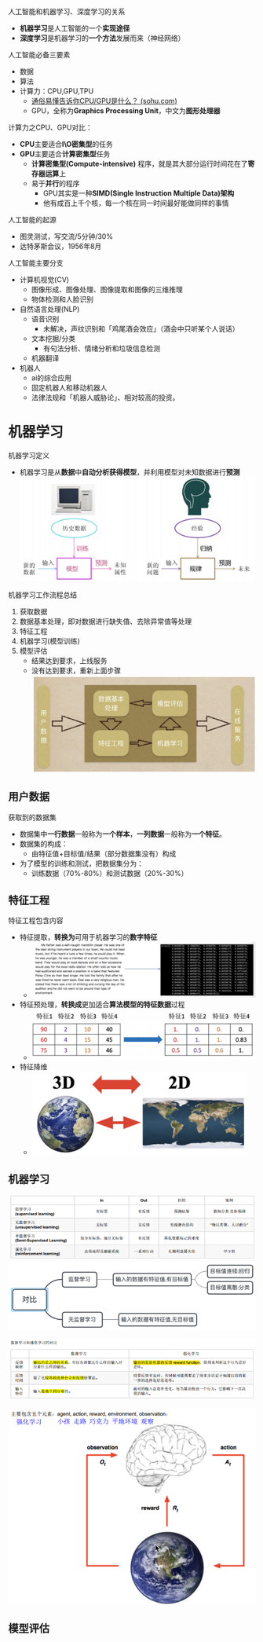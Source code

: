 人工智能和机器学习、深度学习的关系
- **机器学习**是人工智能的一个**实现途径**
- **深度学习**是机器学习的**一个方法**发展而来（神经网络）

人工智能必备三要素
- 数据
- 算法
- 计算力：CPU,GPU,TPU
	- [通俗易懂告诉你CPU/GPU是什么？ (sohu.com)](https://www.sohu.com/a/201309334_468740)
	- GPU，全称为**Graphics Processing Unit**，中文为**图形处理器**

计算力之CPU、GPU对比：
- **CPU**主要适合**I\O密集型**的任务
- **GPU**主要适合**计算密集型**任务
	- **计算密集型(Compute-intensive)** 程序，就是其大部分运行时间花在了**寄存器运算**上
	- 易于**并行**的程序
		- GPU其实是一种**SIMD(Single Instruction Multiple Data)架构**
		- 他有成百上千个核，每一个核在同一时间最好能做同样的事情

人工智能的起源
- 图灵测试，写交流/5分钟/30%
-  达特茅斯会议，1956年8月

人工智能主要分支
- 计算机视觉(CV)
	- 图像形成、图像处理、图像提取和图像的三维推理
	- 物体检测和人脸识别
- 自然语言处理(NLP)
	- 语音识别
		- 未解决，声纹识别和「鸡尾酒会效应」（酒会中只听某个人说话）
	- 文本挖掘/分类
		- 有句法分析、情绪分析和垃圾信息检测
	- 机器翻译
- 机器人
	- ai的综合应用
	- 固定机器人和移动机器人
	- 法律法规和「机器人威胁论」、相对较高的投资。

# 机器学习
机器学习定义
- 机器学习是从**数据**中**自动分析获得模型**，并利用模型对未知数据进行**预测**
![](../photo/Pasted%20image%2020231110102935.png)

机器学习工作流程总结
1. 获取数据
2. 数据基本处理，即对数据进行缺失值、去除异常值等处理
3. 特征工程
4. 机器学习(模型训练)
5. 模型评估
	- 结果达到要求，上线服务
	- 没有达到要求，重新上面步骤
![](../photo/Pasted%20image%2020231110103003.png)

## 用户数据
获取到的数据集
- 数据集中**一行数据**一般称为**一个样本**，**一列数据**一般称为**一个特征**。
- 数据集的构成：
	- 由特征值+目标值/结果（部分数据集没有）构成
- 为了模型的训练和测试，把数据集分为：
	- 训练数据（70%-80%）和测试数据（20%-30%）

## 特征工程
特征工程包含内容
- 特征提取，**转换为**可用于机器学习的**数字特征**
	- ![](../photo/Pasted%20image%2020231110103420.png)
- 特征预处理，**转换成**更加适合**算法模型的特征数据**过程
	- ![](../photo/Pasted%20image%2020231110103440.png)
- 特征降维
	- ![](../photo/Pasted%20image%2020231110103503.png)

## 机器学习
![](../photo/Pasted%20image%2020231110112152.png)
![](../photo/Pasted%20image%2020231110112319.png)

![](../photo/Pasted%20image%2020231110112123.png)

![](../photo/Pasted%20image%2020231110112253.png)
## 模型评估